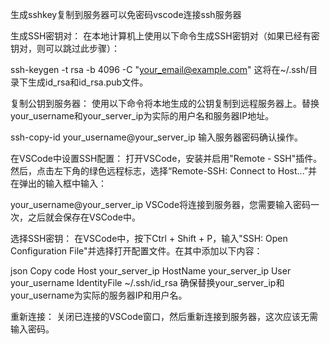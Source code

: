 生成sshkey复制到服务器可以免密码vscode连接ssh服务器

生成SSH密钥对：
在本地计算机上使用以下命令生成SSH密钥对（如果已经有密钥对，则可以跳过此步骤）：

ssh-keygen -t rsa -b 4096 -C "your_email@example.com"
这将在~/.ssh/目录下生成id_rsa和id_rsa.pub文件。

复制公钥到服务器：
使用以下命令将本地生成的公钥复制到远程服务器上。替换your_username和your_server_ip为实际的用户名和服务器IP地址。

ssh-copy-id your_username@your_server_ip
输入服务器密码确认操作。

在VSCode中设置SSH配置：
打开VSCode，安装并启用"Remote - SSH"插件。然后，点击左下角的绿色远程标志，选择“Remote-SSH: Connect to Host...”并在弹出的输入框中输入：

your_username@your_server_ip
VSCode将连接到服务器，您需要输入密码一次，之后就会保存在VSCode中。

选择SSH密钥：
在VSCode中，按下Ctrl + Shift + P，输入"SSH: Open Configuration File"并选择打开配置文件。在其中添加以下内容：

json
Copy code
Host your_server_ip
    HostName your_server_ip
    User your_username
    IdentityFile ~/.ssh/id_rsa
确保替换your_server_ip和your_username为实际的服务器IP和用户名。

重新连接：
关闭已连接的VSCode窗口，然后重新连接到服务器，这次应该无需输入密码。
